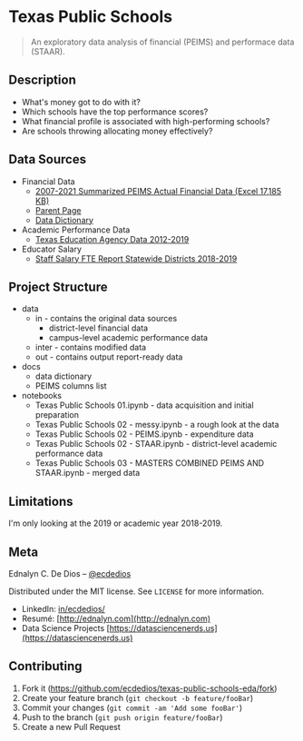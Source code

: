 # Texas Public Schools

> An exploratory data analysis of financial (PEIMS) and performace data (STAAR).

## Description

- What's money got to do with it?
- Which schools have the top performance scores?
- What financial profile is associated with high-performing schools?
- Are schools throwing allocating money effectively?

## Data Sources

- Financial Data
  - [2007-2021 Summarized PEIMS Actual Financial Data (Excel 17,185 KB)](https://tea.texas.gov/sites/default/files/2007-2021-summaried-peims-financial-data.xlsx)
  - [Parent Page](https://tea.texas.gov/finance-and-grants/state-funding/state-funding-reports-and-data/peims-financial-data-downloads)
  - [Data Dictionary](https://github.com/ecdedios/texas-public-schools/blob/main/docs/AbtAct21.docx)
- Academic Performance Data
  - [Texas Education Agency Data 2012-2019](https://www.kaggle.com/datasets/9e3ce42f60ded3ba2a6dd890993493f2c4b284c5cfa035d711bd98fa3359924c?resource=download)
- Educator Salary
  - [Staff Salary FTE Report Statewide Districts 2018-2019](https://rptsvr1.tea.texas.gov/adhocrpt/adpeb.html)

## Project Structure

- data
  - in - contains the original data sources
    - district-level financial data
    - campus-level academic performance data
  - inter - contains modified data
  - out - contains output report-ready data
- docs
  - data dictionary
  - PEIMS columns list
- notebooks
  - Texas Public Schools 01.ipynb - data acquisition and initial preparation
  - Texas Public Schools 02 - messy.ipynb - a rough look at the data
  - Texas Public Schools 02 - PEIMS.ipynb - expenditure data
  - Texas Public Schools 02 - STAAR.ipynb - district-level academic performance data
  - Texas Public Schools 03 - MASTERS COMBINED PEIMS AND STAAR.ipynb - merged data

## Limitations

I'm only looking at the 2019 or academic year 2018-2019.

## Meta

Ednalyn C. De Dios – [@ecdedios](https://github.com/ecdedios)

Distributed under the MIT license. See `LICENSE` for more information.

- LinkedIn: [in/ecdedios/](https://www.linkedin.com/in/ecdedios/)
- Resumé: [http://ednalyn.com](http://ednalyn.com)
- Data Science Projects [https://datasciencenerds.us](https://datasciencenerds.us)

## Contributing

1. Fork it (<https://github.com/ecdedios/texas-public-schools-eda/fork>)
2. Create your feature branch (`git checkout -b feature/fooBar`)
3. Commit your changes (`git commit -am 'Add some fooBar'`)
4. Push to the branch (`git push origin feature/fooBar`)
5. Create a new Pull Request
